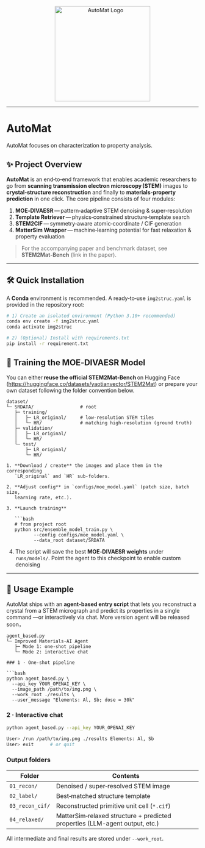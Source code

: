 <p align="center">
  <img src="https://github.com/yyt-2378/AutoMat/blob/main/AutoMat_Logo.png" alt="AutoMat Logo" width="250"/>
</p>

---
# AutoMat
AutoMat focuses on characterization to property analysis.

## ✨ Project Overview

**AutoMat** is an end‑to‑end framework that enables academic researchers to go from **scanning transmission electron microscopy (STEM)** images to **crystal‑structure reconstruction** and finally to **materials‑property prediction** in one click. The core pipeline consists of four modules:

1. **MOE‑DIVAESR** — pattern‑adaptive STEM denoising & super‑resolution
2. **Template Retriever** — physics‑constrained structure‑template search
3. **STEM2CIF** — symmetry‑aware atomic‑coordinate / CIF generation
4. **MatterSim Wrapper** — machine‑learning potential for fast relaxation & property evaluation

> For the accompanying paper and benchmark dataset, see **STEM2Mat‑Bench** (link in the paper).

---

## 🛠️ Quick Installation

A **Conda** environment is recommended. A ready‑to‑use `img2struc.yaml` is provided in the repository root:

```bash
# 1) Create an isolated environment (Python 3.10+ recommended)
conda env create -f img2struc.yaml
conda activate img2struc

# 2) (Optional) Install with requirements.txt
pip install -r requirement.txt
```
## 🔧 Training the MOE‑DIVAESR Model

You can either **reuse the official STEM2Mat‑Bench** on Hugging Face  
(<https://huggingface.co/datasets/yaotianvector/STEM2Mat>) or prepare your own
dataset following the folder convention below.

```text
dataset/
└─ SRDATA/                 # root
   ├─ training/
   │   ├─ LR_original/     # low‑resolution STEM tiles
   │   └─ HR/              # matching high‑resolution (ground truth)
   ├─ validation/
   │   ├─ LR_original/
   │   └─ HR/
   └─ test/
       ├─ LR_original/
       └─ HR/

1. **Download / create** the images and place them in the corresponding
   `LR_original` and `HR` sub‑folders.

2. **Adjust config** in `configs/moe_model.yaml` (patch size, batch size,
   learning rate, etc.).

3. **Launch training**

   ```bash
   # from project root
   python src/ensemble_model_train.py \
          --config configs/moe_model.yaml \
          --data_root dataset/SRDATA
   ```

4. The script will save the best **MOE‑DIVAESR weights** under
   `runs/models/`.  Point the agent to this checkpoint to
   enable custom denoising
---

## 🚀 Usage Example

AutoMat ships with an **agent‑based entry script** that lets you reconstruct a
crystal from a STEM micrograph and predict its properties in a single command
—or interactively via chat. More version agent will be released soon，

```text
agent_based.py
└─ Improved Materials‑AI Agent
   ├─ Mode 1: one‑shot pipeline
   └─ Mode 2: interactive chat

### 1 · One‑shot pipeline

```bash
python agent_based.py \
  --api_key YOUR_OPENAI_KEY \
  --image_path /path/to/img.png \
  --work_root ./results \
  --user_message "Elements: Al, Sb; dose = 30k"
```

### 2 · Interactive chat

```bash
python agent_based.py --api_key YOUR_OPENAI_KEY

User> /run /path/to/img.png ./results Elements: Al, Sb
User> exit      # or quit
```

### Output folders

| Folder          | Contents                                                                 |
| --------------- | ------------------------------------------------------------------------ |
| `01_recon/`     | Denoised / super‑resolved STEM image                                     |
| `02_label/`     | Best‑matched structure template                                          |
| `03_recon_cif/` | Reconstructed primitive unit cell (`*.cif`)                              |
| `04_relaxed/`   | MatterSim‑relaxed structure + predicted properties (LLM-agent output, etc.) |

All intermediate and final results are stored under `--work_root`.


